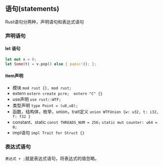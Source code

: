 ## 语句(statements)
Rust语句分两种，声明语句和表达式语句
### 声明语句
#### let 语句
```rust
let mut x = 0;
let Some(t) = v.pop() else { panic!(); };
```
#### item声明
- 模块
	`mod rust {}, mod rust;`
- extern
	`extern create pcre;  extern "C" {}`
- use声明
	`use rust::WTF;`
- 类型声明
	 `type Point = (u8,u8);`
- 函数，结构体，枚举，union，trait定义
	`union WTFUnion {w: u32, t: i32, f: f32 }`
- constant、static
	`const THREADS_NUM = 256;`
	`static mut counter: u64 = 0;`
- impl语句
	`impl Trait for Struct {}`
### 表达式语句
`表达式 + ;`就是表达式语句，将表达式的值忽略。
